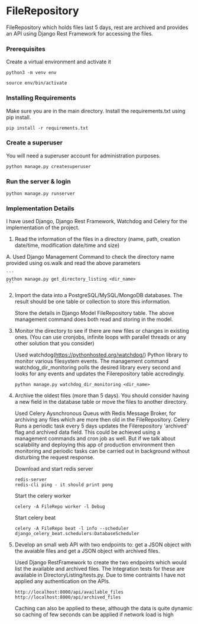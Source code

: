# FileRepository
FileRepository which holds files last 5 days, rest are archived and provides an API using Django Rest Framework for accessing the files.

### Prerequisites

Create a virtual environment and activate it

```
python3 -m venv env
```

```
source env/bin/activate
```

### Installing Requirements

Make sure you are in the main directory. Install the requirements.txt using pip install.

```
pip install -r requirements.txt
```
### Create a superuser

You will need a superuser account for administration purposes.

```
python manage.py createsuperuser
```

### Run the server & login


```
python manage.py runserver
```

### Implementation Details

I have used Django, Django Rest Framework, Watchdog and Celery for the implementation of the project.

1. Read the information of the files in a directory (name, path, creation date/time, modification
date/time and size)

A.   Used Django Management Command to check the directory name provided using os.walk and read the above parameters

    ```
    python manage.py get_directory_listing <dir_name>
    ```

2. Import the data into a PostgreSQL/MySQL/MongoDB databases. The result should be one
 table or collection to store this information.

    Store the details in Django Model FileRepository table. The above management command does both read and storing in the         model.

3. Monitor the directory to see if there are new files or changes in existing ones. (You can use
cronjobs, infinite loops with parallel threads or any other solution that you consider)

    Used watchdog(https://pythonhosted.org/watchdog/) Python library to monitor various filesystem events. The management 
    command watchdog_dir_monitoring polls the desired library every second and looks for any events and updates the Filerepository 
    table accrodingly.

    ```
    python manage.py watchdog_dir_monitoring <dir_name>

    ```
4. Archive the oldest files (more than 5 days). You should consider having a new field in the
database table or move the files to another directory.

    Used Celery Aysnchronous Queus with Redis Message Broker, for archiving any files which are more then old in the FileRepository.
    Celery Runs a periodic task every 5 days updates the Filerepository 'archived' flag and archived data field. This could be achieved 
    using a management commands and cron job as well. But if we talk about scalability and deploying this app of production environment 
    then monitoring and periodic tasks can be carried out in background without disturbing the request response.
    
    Download and start redis server
    
    ```
    redis-server
    redis-cli ping - it should print pong 
    ```
    Start the celery worker
    ```
    celery -A FileRepo worker -l Debug
    ```
    Start celery beat
    ```
    celery -A FileRepo beat -l info --scheduler django_celery_beat.schedulers:DatabaseScheduler
    ```
    
 5. Develop an small web API with two endpoints to: get a JSON object with the avaiable files
    and get a JSON object with archived files.
    
     Used Django RestFramework to create the two endpoints which would list the available and archived files. The Integration tests 
        for these are available in DirectoryListing/tests.py. Due to time contraints I have not applied any authentication on the APIs.
    
    ```
    http://localhost:8000/api/available_files
    http://localhost:8000/api/archived_files
    ```
    Caching can also be applied to these, although the data is quite dynamic so caching of few seconds can be applied if network 
    load is high
    
    
   
    





